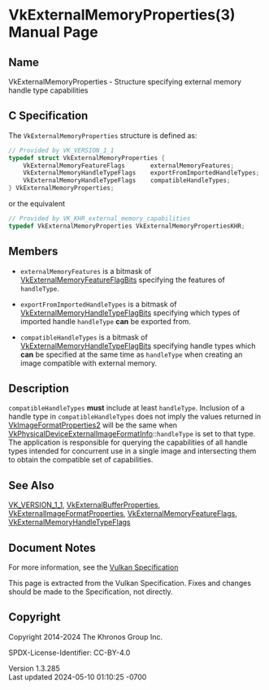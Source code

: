 # VkExternalMemoryProperties(3) Manual Page

## Name

VkExternalMemoryProperties - Structure specifying external memory handle
type capabilities



## <a href="#_c_specification" class="anchor"></a>C Specification

The `VkExternalMemoryProperties` structure is defined as:

``` c
// Provided by VK_VERSION_1_1
typedef struct VkExternalMemoryProperties {
    VkExternalMemoryFeatureFlags       externalMemoryFeatures;
    VkExternalMemoryHandleTypeFlags    exportFromImportedHandleTypes;
    VkExternalMemoryHandleTypeFlags    compatibleHandleTypes;
} VkExternalMemoryProperties;
```

or the equivalent

``` c
// Provided by VK_KHR_external_memory_capabilities
typedef VkExternalMemoryProperties VkExternalMemoryPropertiesKHR;
```

## <a href="#_members" class="anchor"></a>Members

- `externalMemoryFeatures` is a bitmask of
  [VkExternalMemoryFeatureFlagBits](https://registry.khronos.org/vulkan/specs/1.3-extensions/man/html/VkExternalMemoryFeatureFlagBits.html)
  specifying the features of `handleType`.

- `exportFromImportedHandleTypes` is a bitmask of
  [VkExternalMemoryHandleTypeFlagBits](https://registry.khronos.org/vulkan/specs/1.3-extensions/man/html/VkExternalMemoryHandleTypeFlagBits.html)
  specifying which types of imported handle `handleType` **can** be
  exported from.

- `compatibleHandleTypes` is a bitmask of
  [VkExternalMemoryHandleTypeFlagBits](https://registry.khronos.org/vulkan/specs/1.3-extensions/man/html/VkExternalMemoryHandleTypeFlagBits.html)
  specifying handle types which **can** be specified at the same time as
  `handleType` when creating an image compatible with external memory.

## <a href="#_description" class="anchor"></a>Description

`compatibleHandleTypes` **must** include at least `handleType`.
Inclusion of a handle type in `compatibleHandleTypes` does not imply the
values returned in
[VkImageFormatProperties2](https://registry.khronos.org/vulkan/specs/1.3-extensions/man/html/VkImageFormatProperties2.html) will be the
same when
[VkPhysicalDeviceExternalImageFormatInfo](https://registry.khronos.org/vulkan/specs/1.3-extensions/man/html/VkPhysicalDeviceExternalImageFormatInfo.html)::`handleType`
is set to that type. The application is responsible for querying the
capabilities of all handle types intended for concurrent use in a single
image and intersecting them to obtain the compatible set of
capabilities.

## <a href="#_see_also" class="anchor"></a>See Also

[VK_VERSION_1_1](https://registry.khronos.org/vulkan/specs/1.3-extensions/man/html/VK_VERSION_1_1.html),
[VkExternalBufferProperties](https://registry.khronos.org/vulkan/specs/1.3-extensions/man/html/VkExternalBufferProperties.html),
[VkExternalImageFormatProperties](https://registry.khronos.org/vulkan/specs/1.3-extensions/man/html/VkExternalImageFormatProperties.html),
[VkExternalMemoryFeatureFlags](https://registry.khronos.org/vulkan/specs/1.3-extensions/man/html/VkExternalMemoryFeatureFlags.html),
[VkExternalMemoryHandleTypeFlags](https://registry.khronos.org/vulkan/specs/1.3-extensions/man/html/VkExternalMemoryHandleTypeFlags.html)

## <a href="#_document_notes" class="anchor"></a>Document Notes

For more information, see the <a
href="https://registry.khronos.org/vulkan/specs/1.3-extensions/html/vkspec.html#VkExternalMemoryProperties"
target="_blank" rel="noopener">Vulkan Specification</a>

This page is extracted from the Vulkan Specification. Fixes and changes
should be made to the Specification, not directly.

## <a href="#_copyright" class="anchor"></a>Copyright

Copyright 2014-2024 The Khronos Group Inc.

SPDX-License-Identifier: CC-BY-4.0

Version 1.3.285  
Last updated 2024-05-10 01:10:25 -0700
